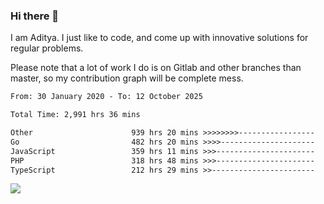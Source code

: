 ### Hi there 👋

I am Aditya. I just like to code, and come up with innovative solutions for regular problems.

Please note that a lot of work I do is on Gitlab and other branches than master, so my contribution graph will be complete mess.

<!--START_SECTION:waka-->

```txt
From: 30 January 2020 - To: 12 October 2025

Total Time: 2,991 hrs 36 mins

Other                      939 hrs 20 mins >>>>>>>>-----------------   31.40 %
Go                         482 hrs 20 mins >>>>---------------------   16.12 %
JavaScript                 359 hrs 11 mins >>>----------------------   12.01 %
PHP                        318 hrs 48 mins >>>----------------------   10.66 %
TypeScript                 212 hrs 29 mins >>-----------------------   07.10 %
```

<!--END_SECTION:waka-->

![](https://komarev.com/ghpvc/?username=BrainBuzzer)
